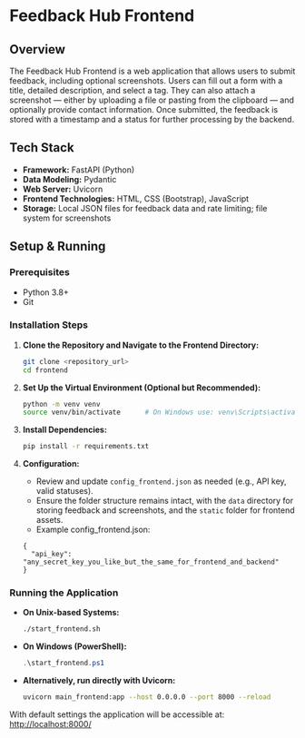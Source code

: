 # Feedback Hub Frontend

## Overview
The Feedback Hub Frontend is a web application that allows users to submit feedback,
including optional screenshots. Users can fill out a form with a title, detailed
description, and select a tag. They can also attach a screenshot — either by uploading 
a file or pasting from the clipboard — and optionally provide contact information. Once 
submitted, the feedback is stored with a timestamp and a status for further processing 
by the backend.

## Tech Stack
- **Framework:** FastAPI (Python)
- **Data Modeling:** Pydantic
- **Web Server:** Uvicorn
- **Frontend Technologies:** HTML, CSS (Bootstrap), JavaScript
- **Storage:** Local JSON files for feedback data and rate limiting; file system for screenshots

## Setup & Running
### Prerequisites
- Python 3.8+
- Git

### Installation Steps
1. **Clone the Repository and Navigate to the Frontend Directory:**
    ```bash
    git clone <repository_url>
    cd frontend
    ```

2. **Set Up the Virtual Environment (Optional but Recommended):**
    ```bash
    python -m venv venv
    source venv/bin/activate      # On Windows use: venv\Scripts\activate
    ```

3. **Install Dependencies:**
    ```bash
    pip install -r requirements.txt
    ```

4. **Configuration:**
    - Review and update `config_frontend.json` as needed (e.g., API key, valid statuses).
    - Ensure the folder structure remains intact, with the `data` directory for storing 
	  feedback and screenshots, and the `static` folder for frontend assets.
	- Example config_frontend.json:
	```
	{
      "api_key": "any_secret_key_you_like_but_the_same_for_frontend_and_backend"
    }
    ```

### Running the Application
- **On Unix-based Systems:**
    ```bash
    ./start_frontend.sh
    ```
- **On Windows (PowerShell):**
    ```powershell
    .\start_frontend.ps1
    ```
- **Alternatively, run directly with Uvicorn:**
    ```bash
    uvicorn main_frontend:app --host 0.0.0.0 --port 8000 --reload
    ```

With default settings the application will be accessible at: 
[http://localhost:8000/](http://localhost:8000/)
